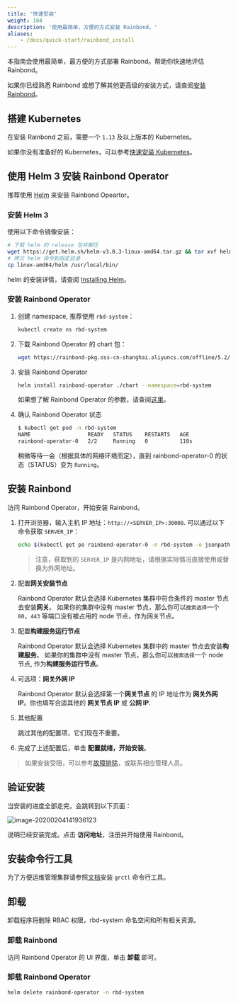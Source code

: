 ```yaml
---
title: '快速安装'
weight: 104
description: '使用最简单，方便的方式安装 Rainbond。'
aliases:
    - /docs/quick-start/rainbond_install
---
```


本指南会使用最简单，最方便的方式部署 Rainbond。帮助你快速地评估 Rainbond。

如果你已经熟悉 Rainbond 或想了解其他更高级的安装方式，请查阅[安装 Rainbond](/docs/install/overview/)。

## 搭建 Kubernetes

在安装 Rainbond 之前，需要一个 `1.13` 及以上版本的 Kubernetes。

如果你没有准备好的 Kubernetes，可以参考[快速安装 Kubernetes](/docs/user-operations/install/kubernetes-install/#kubernetes的all-in-one安装方式)。

## 使用 Helm 3 安装 Rainbond Operator

推荐使用 [Helm](https://helm.sh/) 来安装 Rainbond Opeartor。

### 安装 Helm 3

使用以下命令镜像安装：

```bash
# 下载 helm 的 release 包并解压
wget https://get.helm.sh/helm-v3.0.3-linux-amd64.tar.gz && tar xvf helm-v3.0.3-linux-amd64.tar.gz
# 拷贝 helm 命令到指定目录
cp linux-amd64/helm /usr/local/bin/
```

helm 的安装详情，请查阅 [Installing Helm](https://helm.sh/docs/intro/install/)。

### 安装 Rainbond Operator

1. 创建 namespace, 推荐使用 `rbd-system`：

    ```bash
    kubectl create ns rbd-system
    ```

1. 下载 Rainbond Operator 的 chart 包：

    ```bash
    wget https://rainbond-pkg.oss-cn-shanghai.aliyuncs.com/offline/5.2/rainbond-operator-chart-v5.2.0-release.tgz && tar xvf rainbond-operator-chart-v5.2.0-release.tgz
    ```

1. 安装 Rainbond Operator

    ```bash
    helm install rainbond-operator ./chart --namespace=rbd-system
    ```

    如果想了解 Rainbond Operator 的参数，请查阅[这里](http://localhost:1313/docs/user-operations/rainbond-operator/configuration/)。

1. 确认 Rainbond Operator 状态

    ```bash
    $ kubectl get pod -n rbd-system
    NAME                  READY   STATUS    RESTARTS   AGE
    rainbond-operator-0   2/2     Running   0          110s
    ```

    稍微等待一会（根据具体的网络环境而定），直到 rainbond-operator-0 的状态（STATUS）变为 `Running`。

## 安装 Rainbond

访问 Rainbond Operator，开始安装 Rainbond。

1. 打开浏览器，输入主机 IP 地址：`http://<SERVER_IP>:30008`. 可以通过以下命令获取 `SERVER_IP`：

    ```bash
    echo $(kubectl get po rainbond-operator-0 -n rbd-system -o jsonpath="{..hostIP}")
    ```

    > 注意，获取到的 `SERVER_IP` 是内网地址，请根据实际情况直接使用或替换为外网地址。

1. 配置**网关安装节点**

    Rainbond Operator 默认会选择 Kubernetes 集群中符合条件的 master 节点去安装**网关**。
    如果你的集群中没有 master 节点，那么你可以`搜索选择`一个 `80`，`443` 等端口没有被占用的 node 节点，作为网关节点。

1. 配置**构建服务运行节点**

    Rainbond Operator 默认会选择 Kubernetes 集群中的 master 节点去安装**构建服务**。
    如果你的集群中没有 master 节点，那么你可以`搜索选择`一个 node 节点, 作为**构建服务运行节点**。

1. 可选项：**网关外网 IP**

    Rainbond Operator 默认会选择第一个**网关节点** 的 IP 地址作为 **网关外网 IP**。你也填写合适其他的 **网关节点 IP** 或 **公网 IP**.

1. 其他配置

    跳过其他的配置项，它们现在不重要。

1. 完成了上述配置后，单击 **配置就绪，开始安装**。

> 如果安装受阻，可以参考[故障排除](/docs/user-operations/install/troubleshooting/)，或联系相应管理人员。

## 验证安装

当安装的进度全部走完，会跳转到以下页面：

![image-20200204141936123](https://grstatic.oss-cn-shanghai.aliyuncs.com/images/5.2/rainbond-install-4.jpg)

说明已经安装完成。点击 **访问地址**，注册并开始使用 Rainbond。

## 安装命令行工具

为了方便运维管理集群请参照[文档](/docs/user-operations/tools/grctl/)安装 `grctl` 命令行工具。

## 卸载

卸载程序将删除 RBAC 权限，rbd-system 命名空间和所有相关资源。

### 卸载 Rainbond

访问 Rainbond Operator 的 UI 界面，单击 **卸载** 即可。

### 卸载 Rainbond Operator

```bash
helm delete rainbond-operator -n rbd-system
```
